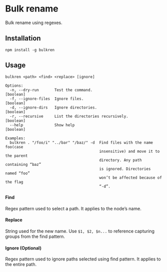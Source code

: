 # Bulk rename

Bulk rename using regexes.

## Installation

```shell
npm install -g bulkren
```

## Usage

```
bulkren <path> <find> <replace> [ignore]

Options:
  -n, --dry-run       Test the command.                                [boolean]
  -f, --ignore-files  Ignore files.                                    [boolean]
  -d, --ignore-dirs   Ignore directories.                              [boolean]
  -r, --recursive     List the directories recursively.                [boolean]
  --help              Show help                                        [boolean]

Examples:
  bulkren . "/foo/i" "../bar" "/baz/" -d  Find files with the name foo(case
                                          insensitive) and move it to the parent
                                          directory. Any path containing “baz”
                                          is ignored. Directories named “foo”
                                          won’t be affected because of the flag
                                          “-d”.
```

#### Find

Regex pattern used to select a path. It applies to the node’s name.

#### Replace

String used for the new name. Use `$1, $2, $n...` to reference capturing groups
from the find pattern.

#### Ignore (Optional)

Regex pattern used to ignore paths selected using find pattern. It applies to the
entire path.
